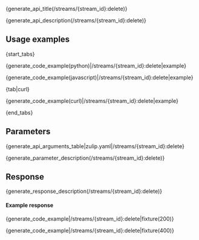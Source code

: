 {generate_api_title(/streams/{stream_id}:delete)}

{generate_api_description(/streams/{stream_id}:delete)}

## Usage examples

{start_tabs}

{generate_code_example(python)|/streams/{stream_id}:delete|example}

{generate_code_example(javascript)|/streams/{stream_id}:delete|example}

{tab|curl}

{generate_code_example(curl)|/streams/{stream_id}:delete|example}

{end_tabs}

## Parameters

{generate_api_arguments_table|zulip.yaml|/streams/{stream_id}:delete}

{generate_parameter_description(/streams/{stream_id}:delete)}

## Response

{generate_response_description(/streams/{stream_id}:delete)}

#### Example response

{generate_code_example|/streams/{stream_id}:delete|fixture(200)}

{generate_code_example|/streams/{stream_id}:delete|fixture(400)}
